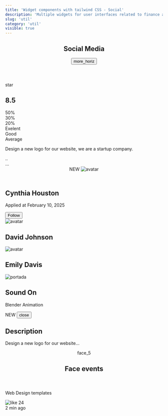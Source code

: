 ```yaml
---
title: 'Widget components with tailwind CSS - Social'
description: 'Multiple widgets for user interfaces related to finance and economics'
slug: 'util'
category: 'util'
visible: true
---
```


<article class="overflow-hidden border break-inside rounded-xl mb-3 text-xs border-border bg-background text-foreground" data-filter="social">
  <header class="flex items-center justify-between divide-x divide-border">
    <div class="flex items-center gap-2 flex-1 p-4">
      <h2 class="text-base font-medium">Social Media</h2>
    </div>
    <div class="h-full flex-none inline-flex items-center justify-center p-4">
      <button class="inline-flex items-center justify-center w-7 h-7 focus:ring-2 transition-all rounded-full focus:ring-primary hover:bg-foreground/5">
        <span class="material-symbols-rounded">more_horiz</span>
      </button>
    </div>
  </header>
  <section class="pb-4 relative divide-y divide-border">
    <div
      class="z-0 opacity-80 pointer-events-none h-4 absolute bottom-0 left-0 w-full hidden border-t border-border border-x border-x-(--pattern-fg) bg-[image:repeating-linear-gradient(315deg,_var(--pattern-fg)_0,_var(--pattern-fg)_1px,_transparent_0,_transparent_50%)] bg-[size:10px_10px] bg-fixed [--pattern-fg:var(--color-black)]/5 md:block dark:[--pattern-fg:var(--color-white)]/10">
    </div>
    <div class="relative flex items-center justify-start gap-2 p-4 border-t border-border">
      <div
        class="z-0 opacity-80 pointer-events-none h-full absolute top-0 left-0 w-full hidden border-x border-x-(--pattern-fg) bg-[image:repeating-linear-gradient(315deg,_var(--pattern-fg)_0,_var(--pattern-fg)_1px,_transparent_0,_transparent_50%)] bg-[size:10px_10px] bg-fixed [--pattern-fg:var(--color-black)]/5 md:block dark:[--pattern-fg:var(--color-white)]/10">
      </div>
      <span class="material-symbols-rounded material-symbols-fill text-amber-500 text-sm">star</span>
      <h2 class="text-4xl font-semibold">8.5</h2>
    </div>
    <div class="grid gap-2 p-4">
      <div class="flex items-center justify-start gap-1">
        <div class="grid w-full max-w-1/2 gap-0.5">
          <span class="text-xs font-medium">50%</span>
          <div class="h-3 w-full rounded-full bg-blue-600"></div>
        </div>
        <div class="grid w-full max-w-1/3 gap-0.5">
          <span class="text-xs font-medium">30%</span>
          <div class="h-3 w-full rounded-full bg-green-600"></div>
        </div>
        <div class="grid w-full max-w-1/4 gap-0.5">
          <span class="text-xs font-medium">20%</span>
          <div class="h-3 w-full rounded-full bg-lime-500"></div>
        </div>
      </div>
      <div class="flex items-center mt-2 gap-3">
        <div class="inline-flex items-center justify-start gap-2">
          <span class="w-2 h-2 rounded-full bg-blue-600"></span>
          <span class="font-medium">Exelent</span>
        </div>
        <div class="inline-flex items-center justify-start gap-2">
          <span class="w-2 h-2 rounded-full bg-green-600"></span>
          <span class="font-medium">Good</span>
        </div>
        <div class="inline-flex items-center justify-start gap-2">
          <span class="w-2 h-2 rounded-full bg-lime-500"></span>
          <span class="font-medium">Average</span>
        </div>
      </div>
      <p class="mt-1 text-foreground/70">Design a new logo for our website, we are a startup company.</p>
    </div>
  </section>
</article>

<!--  Social  -->

<section class="break-inside mb-3 gap-3 columns-2 items-start">..</section>

<article
  class="overflow-hidden relative border break-inside rounded-xl p-4 mb-3 gap-2 text-xs border-border bg-background text-foreground after:absolute after:top-0 after:left-0 after:w-full after:h-4 after:hidden after:border-x after:border-b after:border-border after:border-x-(--pattern-fg) after:bg-[image:repeating-linear-gradient(315deg,_var(--pattern-fg)_0,_var(--pattern-fg)_1px,_transparent_0,_transparent_50%)] after:bg-[size:10px_10px] after:bg-fixed after:[--pattern-fg:var(--color-danger)]/15 md:after:block dark:after:[--pattern-fg:var(--color-white)]/10 before:absolute before:bottom-0 before:left-0 before:w-full before:h-4 before:hidden before:border-x before:border-t before:border-border before:border-x-(--pattern-fg) before:bg-[image:repeating-linear-gradient(315deg,_var(--pattern-fg)_0,_var(--pattern-fg)_1px,_transparent_0,_transparent_50%)] before:bg-[size:10px_10px] before:bg-fixed before:[--pattern-fg:var(--color-danger)]/15 md:before:block dark:before:[--pattern-fg:var(--color-white)]/10"
  data-filter="social">
  <div
    class="absolute left-0 top-0 h-full w-4 border-r border-border hidden border-x border-x-(--pattern-fg) bg-[image:repeating-linear-gradient(315deg,_var(--pattern-fg)_0,_var(--pattern-fg)_1px,_transparent_0,_transparent_50%)] bg-[size:10px_10px] bg-fixed [--pattern-fg:var(--color-danger)]/15 lg:col-start-3 lg:block dark:[--pattern-fg:var(--color-white)]/10">
  </div>
  <div
    class="absolute right-0 top-0 h-full w-4 border-l border-border hidden border-x border-x-(--pattern-fg) bg-[image:repeating-linear-gradient(315deg,_var(--pattern-fg)_0,_var(--pattern-fg)_1px,_transparent_0,_transparent_50%)] bg-[size:10px_10px] bg-fixed [--pattern-fg:var(--color-danger)]/15 lg:col-start-3 lg:block dark:[--pattern-fg:var(--color-white)]/10">
  </div>
  ...
</article>

<article class="overflow-hidden border break-inside rounded-xl text-xs mb-3 border-border bg-background text-foreground" data-filter="social">
  <header class="relative p-4 min-h-16 bg-gradient-to-r from-emerald-500 to-emerald-900">
    <span class="absolute top-3 right-3 inline-flex items-center justify-center font-medium text-xs text-white">NEW</span>
    <img
      src="https://images.unsplash.com/photo-1517841905240-472988babdf9?ixlib=rb-1.2.1&ixid=MnwxMjA3fDB8MHxwaG90by1wYWdlfHx8fGVufDB8fHx8&auto=format&fit=facearea&facepad=4&w=256&h=256&q=80"
      alt="avatar"
      class="w-12 h-12 rounded-full absolute top-full -translate-y-1/2 border-4 border-background"
      loading="lazy"
    />
  </header>
  <section class="pb-4 pt-8 px-4 flex items-center justify-between gap-4">
    <div class="grid flex-1 gap-0.5">
      <h2 class="font-semibold text-sm">Cynthia Houston</h2>
      <p>Applied at February 10, 2025</p>
    </div>
    <button class="flex-none inline-flex items-center justify-center px-3 h-7 focus:ring-2 transition-colors duration-300 rounded bg-emerald-500 text-white hover:saturate-150">
      Follow
    </button>
  </section>
</article>

<article class="border break-inside rounded-xl text-xs mb-3 p-4 border-border bg-background text-foreground" data-filter="social">
  <img
    src="https://images.unsplash.com/photo-1539571696357-5a69c17a67c6?ixlib=rb-1.2.1&ixid=MnwxMjA3fDB8MHxwaG90by1wYWdlfHx8fGVufDB8fHx8&auto=format&fit=facearea&facepad=4&w=256&h=256&q=80"
    alt="avatar"
    class="w-10 h-10 rounded-full"
    loading="lazy"
  />
  <h2>David Johnson</h2>
</article>

<article class="border break-inside rounded-xl text-xs mb-3 p-4 border-border bg-background text-foreground" data-filter="social">
  <img
    src="https://images.unsplash.com/photo-1534528741775-53994a69daeb?ixlib=rb-1.2.1&ixid=MnwxMjA3fDB8MHxwaG90by1wYWdlfHx8fGVufDB8fHx8&auto=format&fit=facearea&facepad=4&w=256&h=256&q=80"
    alt="avatar"
    class="w-10 h-10 rounded-full"
    loading="lazy"
  />
  <h2>Emily Davis</h2>
</article>

<section class="break-inside mb-3 gap-3 columns-2 items-start">
  <article class="group overflow-hidden relative border break-inside rounded-xl mb-3 text-xs border-border bg-background text-foreground" data-filter="social">
    <img
      class="w-full max-w-full h-full min-h-48 object-cover group-hover:scale-105 transition-transform duration-300"
      src="https://images.pexels.com/photos/3760956/pexels-photo-3760956.jpeg?auto=compress&cs=tinysrgb&w=1260&h=750&dpr=2"
      data-author="Sound On"
      alt="portada"
      data-author-profile="https://www.pexels.com/es-es/@sound-on/"
    />
    <div class="absolute bottom-0 left-0 w-full p-2">
      <div class="overflow-hidden relative z-2 w-full rounded p-3 bg-black/20 backdrop-blur-md text-white">
        <div class="relative z-2">
          <h2 class="text-sm font-semibold">Sound On</h2>
          <p>Blender Animation</p>
        </div>
        <div class="z-0 absolute bottom-0 translate-y-full top-auto left-0 w-full h-full transition-transform duration-300 group-hover:translate-y-0 bg-black/30"></div>
      </div>
    </div>
  </article>
  <article class="relative overflow-hidden border break-inside rounded-xl mb-3 text-xs border-border bg-background text-foreground inset-shadow-sm" data-filter="social">
    <div class="z-1 flex items-start justify-start absolute bottom-0 left-0 w-full h-full p-3 bg-black/15 backdrop-blur-xs text-foreground">
      <div class="w-full flex items-center justify-between gap-2">
        <span class="h-5 px-1.5 inline-flex items-center justify-center font-medium text-[10px] rounded bg-white text-black">NEW</span>
        <button class="inline-flex items-center justify-center w-7 h-7 focus:ring-2 transition-all rounded-full bg-foreground/5 focus:ring-primary hover:bg-foreground/10">
          <span class="material-symbols-rounded material-symbols-md">close</span>
        </button>
      </div>
    </div>
    <div class="z-3 absolute bottom-0 left-0 w-full h-1/2 gap-1 p-3 flex justify-center flex-col items-start bg-black/40 backdrop-blur-sm text-white">
      <h2 class="text-sm font-medium">Description</h2>
      <p>Design a new logo for our website...</p>
    </div>
    <header class="w-full relative pt-4 px-4 pb-2">
      <div
        class="h-16 z-0 pointer-events-none absolute top-0 left-0 w-full overflow-hidden rounded-lg bg-gray-950/[2.5%] after:pointer-events-none after:absolute after:inset-0 after:rounded-lg after:inset-ring after:inset-ring-gray-950/5 dark:after:inset-ring-white/10 bg-[image:radial-gradient(var(--pattern-fg)_1px,_transparent_0)] bg-[size:10px_10px] bg-fixed [--pattern-fg:var(--color-gray-950)]/5 dark:[--pattern-fg:var(--color-white)]/10 before:pointer-events-none before:z-[1] before:absolute before:bottom-0 before:left-0 before:w-full before:h-12 before:bg-gradient-to-t before:from-background before:to-transparent">
      </div>
      <div class="relative grid gap-1">
        <span class="material-symbols-rounded material-symbols-lg">face_5</span>
        <h2>Face events</h2>
      </div>
    </header>
    <section class="grid gap-3 px-4 pb-4">
      <p class="font-semibold leading-6 text-base">Web Design templates</p>
      <div class="w-full flex items-center justify-between gap-2">
        <div class="inline-flex items-center justify-start gap-2">
          <img src="https://cdn.worldvectorlogo.com/logos/facebook-reaction-love.svg" alt="like" class="w-4 h-4" />
          <span class="font-semibold">24</span>
        </div>
        <span class="text-foreground/70">2 min ago</span>
      </div>
    </section>
  </article>
  <article class="border break-inside rounded-xl p-3 mb-3 text-xs border-border bg-background text-foreground" data-filter="social"></article>
  <article class="border break-inside rounded-xl p-3 mb-3 text-xs border-border bg-background text-foreground" data-filter="social"></article>
  <article class="border break-inside rounded-xl p-3 mb-3 text-xs border-border bg-background text-foreground" data-filter="social"></article>
  <article class="border break-inside rounded-xl p-3 mb-3 text-xs border-border bg-background text-foreground" data-filter="social"></article>
  <article class="border break-inside rounded-xl p-3 mb-3 text-xs border-border bg-background text-foreground" data-filter="social"></article>
</section>
